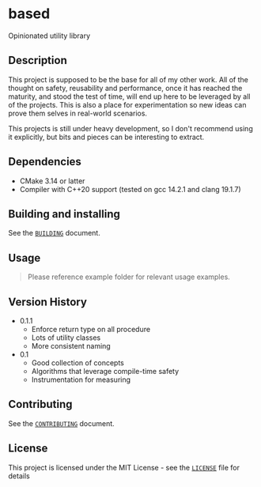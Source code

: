 # based

Opinionated utility library

## Description

This project is supposed to be the base for all of my other work.  All of the
thought on safety, reusability and performance, once it has reached the
maturity, and stood the test of time, will end up here to be leveraged by all
of the projects.  This is also a place for experimentation so new ideas can
prove them selves in real-world scenarios.

This projects is still under heavy development, so I don't recommend using it
explicitly, but bits and pieces can be interesting to extract.


## Dependencies

* CMake 3.14 or latter
* Compiler with C++20 support (tested on gcc 14.2.1 and clang 19.1.7)


## Building and installing

See the [`BUILDING`](BUILDING.md) document.


## Usage

> Please reference example folder for relevant usage examples.


## Version History

* 0.1.1
	* Enforce return type on all procedure
	* Lots of utility classes
	* More consistent naming
* 0.1
    * Good collection of concepts
    * Algorithms that leverage compile-time safety
    * Instrumentation for measuring


## Contributing

See the [`CONTRIBUTING`](CONTRIBUTING.md) document.


## License

This project is licensed under the MIT License - see the [`LICENSE`](LICENSE.md) file for details

